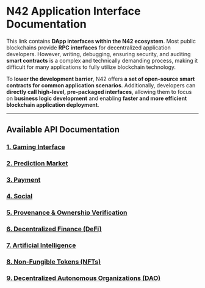 # **N42 Application Interface Documentation**  

This link contains **DApp interfaces within the N42 ecosystem**. Most public blockchains provide **RPC interfaces** for decentralized application developers. However, writing, debugging, ensuring security, and auditing **smart contracts** is a complex and technically demanding process, making it difficult for many applications to fully utilize blockchain technology.  

To **lower the development barrier**, N42 offers **a set of open-source smart contracts for common application scenarios**. Additionally, developers can **directly call high-level, pre-packaged interfaces**, allowing them to focus on **business logic development** and enabling **faster and more efficient blockchain application deployment**.  

---

## **Available API Documentation**
### **[1. Gaming Interface](https://github.com/n42blockchain/Documentation/blob/main/gamefi.md)**
### **[2. Prediction Market](https://github.com/n42blockchain/Documentation/blob/main/Decentralized%20Prediction%20Market.md)**
### **[3. Payment](https://github.com/n42blockchain/Documentation/blob/main/payment.md)**
### **[4. Social](https://github.com/n42blockchain/Documentation/blob/main/social.md)**
### **[5. Provenance & Ownership Verification](https://github.com/n42blockchain/Documentation/blob/main/Provenance%20and%20Ownership%20Verification.md)**
### **[6. Decentralized Finance (DeFi)](https://github.com/n42blockchain/Documentation/blob/main/defi.md)**
### **[7. Artificial Intelligence](https://github.com/n42blockchain/Documentation/blob/main/AI.md)**
### **[8. Non-Fungible Tokens (NFTs)](https://github.com/n42blockchain/Documentation/blob/main/nft.md)**
### **[9. Decentralized Autonomous Organizations (DAO)](https://github.com/n42blockchain/Documentation/blob/main/dao.md)**  
